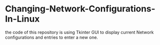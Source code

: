 # Changing-Network-Configurations-In-Linux
the code of this repository is using Tkinter GUI to display current Network configurations and entries to enter a new one.
